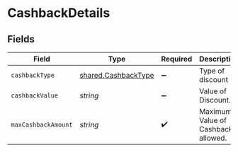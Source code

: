 # CashbackDetails


## Fields

| Field                                                      | Type                                                       | Required                                                   | Description                                                |
| ---------------------------------------------------------- | ---------------------------------------------------------- | ---------------------------------------------------------- | ---------------------------------------------------------- |
| `cashbackType`                                             | [shared.CashbackType](../../models/shared/cashbacktype.md) | :heavy_minus_sign:                                         | Type of discount                                           |
| `cashbackValue`                                            | *string*                                                   | :heavy_minus_sign:                                         | Value of Discount.                                         |
| `maxCashbackAmount`                                        | *string*                                                   | :heavy_check_mark:                                         | Maximum Value of Cashback allowed.                         |
